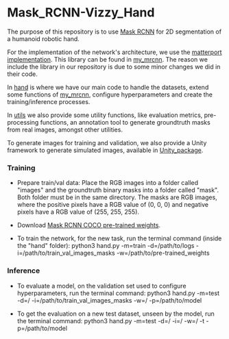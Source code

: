# Mask_RCNN-Vizzy_Hand

The purpose of this repository is to use [Mask RCNN](https://arxiv.org/abs/1703.06870) for 2D segmentation of a humanoid 
robotic hand. 

For the implementation of the network's architecture, we use the [matterport implementation](https://github.com/matterport/Mask_RCNN).
This library can be found in [my_mrcnn](https://github.com/alexalm4190/Mask_RCNN-Vizzy_Hand/tree/master/my_mrcnn).
The reason we include the library in our repository is due to some minor changes we did in their code.

In [hand](https://github.com/alexalm4190/Mask_RCNN-Vizzy_Hand/tree/master/hand) is where we have our main code to handle the 
datasets, extend some functions of [my_mrcnn](https://github.com/alexalm4190/Mask_RCNN-Vizzy_Hand/tree/master/my_mrcnn), configure 
hyperparameters and create the training/inference processes. 

In [utils](https://github.com/alexalm4190/Mask_RCNN-Vizzy_Hand/tree/master/utils) we also provide some utility functions, like
evaluation metrics, pre-processing functions, an annotation tool to generate groundtruth masks from real images, amongst other 
utilities.

To generate images for training and validation, we also provide a Unity framework to generate simulated images, available in 
[Unity_package](https://github.com/alexalm4190/Mask_RCNN-Vizzy_Hand/tree/master/Unity_package). 


### Training

- Prepare train/val data: Place the RGB images into a folder called "images" and the groundtruth binary masks into a folder called
"mask". Both folder must be in the same directory. The masks are RGB images, where the positive pixels have a RGB value of 
(0, 0, 0) and negative pixels have a RGB value of (255, 255, 255).

- Download [Mask RCNN COCO pre-trained weights](https://github.com/matterport/Mask_RCNN/releases/download/v2.0/mask_rcnn_coco.h5).

- To train the network, for the new task, run the terminal command (inside the "hand" folder): 
python3 hand.py -m=train -d=/path/to/logs -i=/path/to/train_val_images_masks -w=/path/to/pre-trained_weights


### Inference

- To evaluate a model, on the validation set used to configure hyperparameters, run the terminal command:
python3 hand.py -m=test -d=/ -i=/path/to/train_val_images_masks -w=/ -p=/path/to/model

- To get the evaluation on a new test dataset, unseen by the model, run the terminal command:
python3 hand.py -m=test -d=/ -i=/ -w=/ -t -p=/path/to/model



